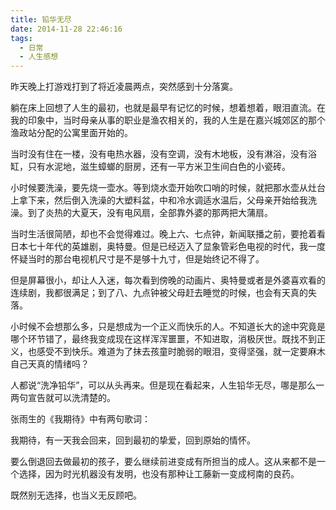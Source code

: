 ```yaml
---
title: 铅华无尽
date: 2014-11-28 22:46:16
tags:
  - 日常
  - 人生感想
---
```


昨天晚上打游戏打到了将近凌晨两点，突然感到十分落寞。

<!--more-->

躺在床上回想了人生的最初，也就是最早有记忆的时候，想着想着，眼泪直流。在我的印象中，当时母亲从事的职业是渔农相关的，我的人生是在嘉兴城郊区的那个渔政站分配的公寓里面开始的。

当时没有住在一楼，没有电热水器，没有空调，没有木地板，没有淋浴，没有浴缸，只有水泥地，滋生蟑螂的厨房，还有一平方米卫生间白色的小瓷砖。

小时候要洗澡，要先烧一壶水。等到烧水壶开始吹口哨的时候，就把那水壶从灶台上拿下来，然后倒入洗澡的大塑料盆，中和冷水调适水温后，父母亲开始给我洗澡。到了炎热的大夏天，没有电风扇，全部靠外婆的那两把大蒲扇。

当时生活很简陋，却也不会觉得难过。晚上六、七点钟，新闻联播之前，要抢着看日本七十年代的英雄剧，奥特曼。但是已经迈入了显象管彩色电视的时代，我一度怀疑当时的那台电视机尺寸是不是够十九寸，但是始终记不得了。

但是屏幕很小，却让人入迷，每次看到傍晚的动画片、奥特曼或者是外婆喜欢看的连续剧，我都很满足；到了八、九点钟被父母赶去睡觉的时候，也会有天真的失落。

小时候不会想那么多，只是想成为一个正义而快乐的人。不知道长大的途中究竟是哪个环节错了，最终我变成现在这样浑浑噩噩，不知进取，消极厌世。既找不到正义，也感受不到快乐。难道为了抹去孩童时脆弱的眼泪，变得坚强，就一定要麻木自己天真的情绪吗？

人都说“洗净铅华”，可以从头再来。但是现在看起来，人生铅华无尽，哪是那么一两句宣告就可以洗清楚的。

张雨生的《我期待》中有两句歌词：

我期待，有一天我会回来，回到最初的挚爱，回到原始的情怀。

要么倒退回去做最初的孩子，要么继续前进变成有所担当的成人。这从来都不是一个选择，因为时光机器没有发明，也没有那种让工藤新一变成柯南的良药。

既然别无选择，也当义无反顾吧。
